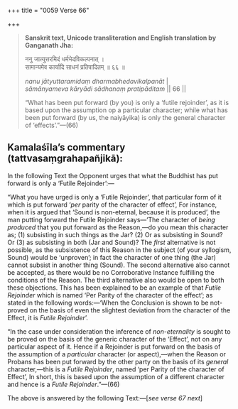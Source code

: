 +++
title = "0059 Verse 66"

+++
> **Sanskrit text, Unicode transliteration and English translation by Ganganath Jha:** 
>
> ननु जात्युत्तरमिदं धर्मभेदविकल्पनात् ।  
> सामान्यमेव कार्यादि साधनं प्रतिपादितम् ॥ ६६ ॥ 
>
> *nanu jātyuttaramidaṃ dharmabhedavikalpanāt* \|  
> *sāmānyameva kāryādi sādhanaṃ pratipāditam* \|\| 66 \|\| 
>
> “What has been put forward (by you) is only a ‘futile rejoinder’, as it is based upon the assumption op a particular character; while what has been put forward (by us, the naiyāyika) is only the general character of ‘effects’.”—(66)



## Kamalaśīla’s commentary (tattvasaṃgrahapañjikā):

In the following Text the Opponent urges that what the Buddhist has put forward is only a ‘Futile Rejoinder’:—

“What you have urged is only a ‘Futile Rejoinder’, that particular form of it which is put forward ‘*per* parity of the character of effect’, For instance, when it is argued that ‘Sound is non-eternal, because it is produced’, the man putting forward the Futile Rejoinder says—‘The character of *being produced* that you put forward as the Reason,—do you mean this character as; (1) subsisting in such things as the Jar? (2) Or as subsisting in Sound? Or (3) as subsisting in both (Jar and Sound)? The *first* alternative is not possible, as the subsistence of this Reason in the subject (of your syllogism, Sound) would be ‘unproven’; in fact the character of one thing (the Jar) cannot subsist in another thing (Sound). The second alternative also cannot be accepted, as there would be no Corroborative Instance fulfilling the conditions of the Reason. The third alternative also would be open to both these objections. This has been explained to be an example of that *Futile Rejoinder* which is named ‘Per Parity of the character of the effect’; as stated in the following words:—‘When the Conclusion is shown to be not-proved on the basis of even the slightest deviation from the character of the Effect, it is *Futile Rejoinder*’.

“In the case under consideration the inference of *non-eternality* is sought to be proved on the basis of the generic character of the ‘Effect’, not on any particular aspect of it. Hence if a Rejoinder is put forward on the basis of the assumption of a *particular* character (or aspect),—when the Reason or Probans has been put forward by the other party on the basis of its *general* character,—this is a *Futile Rejoinder*, named ‘per Parity of the character of Effect’, In short, this is based upon the assumption of a different character and hence is a *Futile Rejoinder*.”—(66)

The above is answered by the following Text:—[*see verse 67 next*]


